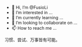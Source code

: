 - 👋 Hi, I’m @FusioLi
- 👀 I’m interested in ...
- 🌱 I’m currently learning ...
- 💞️ I’m looking to collaborate on ...
- 📫 How to reach me ...

<!---
FusioLi/FusioLi is a ✨ special ✨ repository because its `README.md` (this file) appears on your GitHub profile.
You can click the Preview link to take a look at your changes.
--->

习惯、尝试、万事皆有可能。
